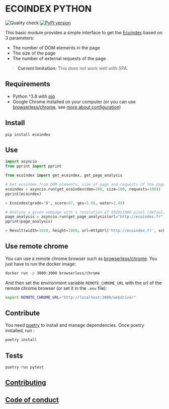 # ECOINDEX PYTHON

![Quality check](https://github.com/cnumr/ecoindex_python/workflows/Quality%20checks/badge.svg)
[![PyPI version](https://badge.fury.io/py/ecoindex.svg)](https://badge.fury.io/py/ecoindex)

This basic module provides a simple interface to get the [Ecoindex](http://www.ecoindex.fr) based on 3 parameters:

- The number of DOM elements in the page
- The size of the page
- The number of external requests of the page

> **Current limitation:** This does not work well with SPA.

## Requirements

- Python ^3.8 with [pip](https://pip.pypa.io/en/stable/installation/)
- Google Chrome installed on your computer (or you can use [browserless/chrome](https://hub.docker.com/r/browserless/chrome), see [more about configuration](#use-remote-chrome))

## Install

```shell
pip install ecoindex
```

## Use

```python
import asyncio
from pprint import pprint

from ecoindex import get_ecoindex, get_page_analysis

# Get ecoindex from DOM elements, size of page and requests of the page
ecoindex = asyncio.run(get_ecoindex(dom=100, size=100, requests=100))
pprint(ecoindex)

> Ecoindex(grade='B', score=67, ges=1.66, water=2.49)

# Analyse a given webpage with a resolution of 1920x1080 pixel (default)
page_analysis = asyncio.run(get_page_analysis(url="http://ecoindex.fr"))
pprint(page_analysis)

> Result(width=1920, height=1080, url=HttpUrl('http://ecoindex.fr', scheme='http', host='ecoindex.fr', tld='fr', host_type='domain'), size=422.126, nodes=54, requests=12, grade='A', score=86.0, ges=1.28, water=1.92, date=datetime.datetime(2021, 10, 8, 10, 20, 14, 73831), page_type=None)
```

## Use remote chrome

You can use a remote chrome browser such as [browserless/chrome](https://hub.docker.com/r/browserless/chrome). You just have to run the docker image:

```bash
docker run -p 3000:3000 browserless/chrome
```

And then set the environment variable `REMOTE_CHROME_URL` with the url of the remote chrome browser (or set it in the `.env` file):

```bash
export REMOTE_CHROME_URL="http://localhost:3000/webdriver"
```

## Contribute

You need [poetry](https://python-poetry.org/) to install and manage dependencies. Once poetry installed, run :

```bash
poetry install
```

## Tests

```shell
poetry run pytest
```

## [Contributing](CONTRIBUTING.md)

## [Code of conduct](CODE_OF_CONDUCT.md)
